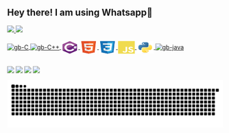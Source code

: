 ## Hey there! I am using Whatsapp👋
<div>
  <a href="https://github.com/gbsantana">
  <img height="160em" src="https://github-readme-stats.vercel.app/api?username=gbsantana&show_icons=true&theme=dark&include_all_commits=true&count_private=true"/>
  <img height="160em" src="https://github-readme-stats.vercel.app/api/top-langs/?username=gbsantana&layout=compact&langs_count=7&theme=dark"/>
</div>
<div style="display: inline_block"><br>
  <img align="center" alt="gb-C" height="30" width="40" src="https://cdn.jsdelivr.net/gh/devicons/devicon/icons/c/c-original.svg">
  <img align="center" alt="gb-C++" height="30" width="40" src="https://cdn.jsdelivr.net/gh/devicons/devicon/icons/cplusplus/cplusplus-original.svg">
  <img align="center" alt="gb-Csharp" height="30" width="40" src="https://raw.githubusercontent.com/devicons/devicon/master/icons/csharp/csharp-original.svg">
  <img align="center" alt="gb-HTML" height="30" width="40" src="https://raw.githubusercontent.com/devicons/devicon/master/icons/html5/html5-original.svg">
  <img align="center" alt="gb-CSS" height="30" width="40" src="https://raw.githubusercontent.com/devicons/devicon/master/icons/css3/css3-original.svg">
  <img align="center" alt="gb-Js" height="30" width="40" src="https://raw.githubusercontent.com/devicons/devicon/master/icons/javascript/javascript-plain.svg">
  <img align="center" alt="gb-Python" height="30" width="40" src="https://raw.githubusercontent.com/devicons/devicon/master/icons/python/python-original.svg">
  <img align="center" alt="gb-java" height="30" width="40" src="https://cdn.jsdelivr.net/gh/devicons/devicon/icons/java/java-original.svg">  
</div>
</div>

  ##
  
<div>
  <a href="https://instagram.com/gbsantana._" target="_blank"><img src="https://img.shields.io/badge/-Instagram-%23E4405F?style=for-the-badge&logo=instagram&logoColor=white" target="_blank"></a>
  <a href="https://discord.gg/Ak8btV2e" target="_blank"><img src="https://img.shields.io/badge/Discord-7289DA?style=for-the-badge&logo=discord&logoColor=white" target="_blank"></a> 
  <a href = "mailto:contatogbsantana@gmail.com"><img src="https://img.shields.io/badge/-Gmail-%23333?style=for-the-badge&logo=gmail&logoColor=white" target="_blank"></a>
  <a href="https://www.linkedin.com/" target="_blank"><img src="https://img.shields.io/badge/-LinkedIn-%230077B5?style=for-the-badge&logo=linkedin&logoColor=white" target="_blank"></a>
  
  ![Snake animation](https://github.com/gbsantana/gbsantana/blob/output/github-contribution-grid-snake.svg)
</div>

